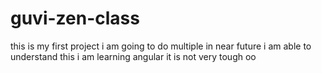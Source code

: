 # guvi-zen-class
this is my first project
i am going to do multiple in near future
i am able to understand this
i am learning angular it is not very tough
oo

